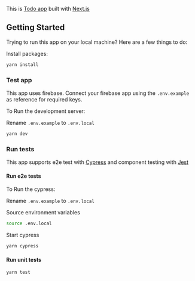 This is [Todo app](https://todo-gv5yzm0ob-kerry-okpere.vercel.app/) built with [Next.js](https://nextjs.org/)

## Getting Started

Trying to run this app on your local machine?
Here are a few things to do:

Install packages:

```bash
yarn install
```

### Test app

This app uses firebase. Connect your firebase app using the `.env.example` as reference for required keys.

To Run the development server:

Rename `.env.example` to `.env.local`

```bash
yarn dev
```

### Run tests

This app supports e2e test with [Cypress](https://www.cypress.io/) and component testing with [Jest](https://jestjs.io/)

#### Run e2e tests

To Run the cypress:

Rename `.env.example` to `.env.local`

Source environment variables

```bash
source .env.local
```

Start cypress

```bash
yarn cypress
```

#### Run unit tests

```bash
yarn test
```
